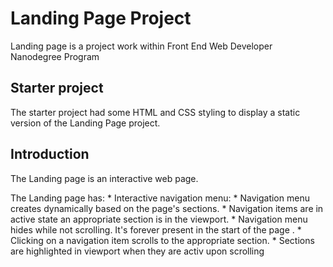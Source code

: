 # Landing Page Project

Landing page is a project work within Front End Web Developer Nanodegree Program

## Starter project

The starter project had some HTML and CSS styling to display a static version of the Landing Page project. 

## Introduction
The Landing page is an interactive web page. 

The Landing page has:
    * Interactive navigation menu:
        * Navigation menu creates dynamically based on the page's sections.
        * Navigation items are in active state an appropriate section is in the viewport.
        * Navigation menu hides while not scrolling. It's forever present in the start of the page .
    * Clicking on a navigation item scrolls to the appropriate section.
    * Sections are highlighted in viewport when they are activ upon scrolling    
